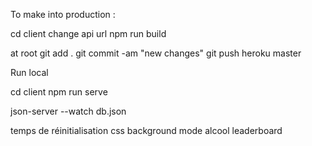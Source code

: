 To make into production :

cd client
change api url
npm run build 

at root
git add .
git commit -am "new changes"
git push heroku master

Run local

cd client 
npm run serve 

json-server --watch db.json



temps de réinitialisation
css background
mode alcool
leaderboard



